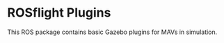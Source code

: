 ROSflight Plugins
=================

This ROS package contains basic Gazebo plugins for MAVs in simulation.